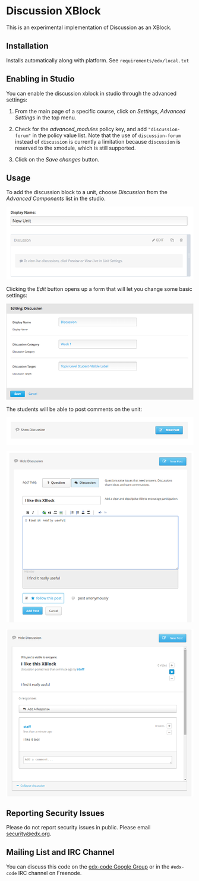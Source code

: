 Discussion XBlock
=================

This is an experimental implementation of Discussion as an XBlock.

Installation
------------

Installs automatically along with platform. See `requirements/edx/local.txt`

Enabling in Studio
------------------

You can enable the discussion xblock in studio through the advanced
settings:

1. From the main page of a specific course, click on *Settings*,
   *Advanced Settings* in the top menu.
2. Check for the *advanced_modules* policy key, and add
   `"discussion-forum"` in the policy value list. Note that the use of
   `discussion-forum` instead of `discussion` is currently a limitation
   because `discussion` is reserved to the xmodule, which is still
   supported.

3. Click on the *Save changes* button.

Usage
-----

To add the discussion block to a unit, choose *Discussion* from the
*Advanced Components* list in the studio.

![Studio View](doc/img/studio-view.png)

Clicking the *Edit* button opens up a form that will let you change some
basic settings:

![Edit View](doc/img/edit-view.png)

The students will be able to post comments on the unit:

![Student View Initial](doc/img/student-view-1.png)

![Student View Post](doc/img/student-view-2.png)

![Student View List](doc/img/student-view-3.png)


Reporting Security Issues
-------------------------

Please do not report security issues in public. Please email
security@edx.org.

Mailing List and IRC Channel
----------------------------

You can discuss this code on the
[edx-code Google Group](https://groups.google.com/forum/#!forum/edx-code)
or in the `#edx-code` IRC channel on Freenode.
